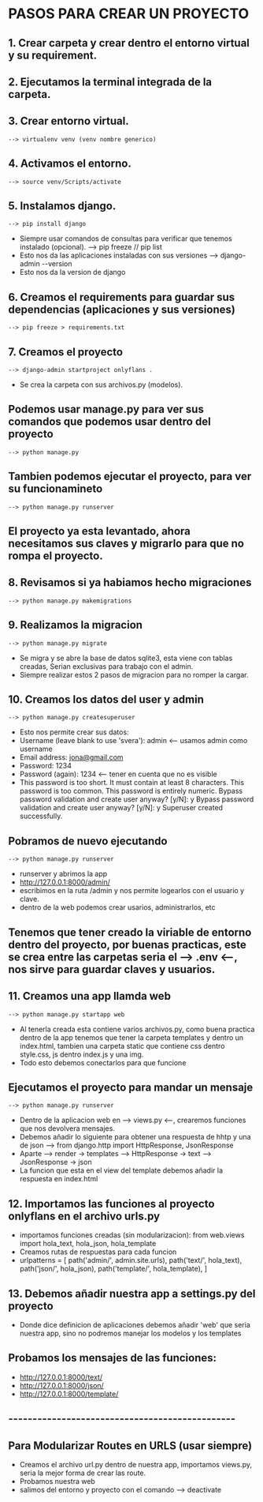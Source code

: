 # PASOS PARA CREAR UN PROYECTO

## 1. Crear carpeta y crear dentro el entorno virtual y su requirement. ##
## 2. Ejecutamos la terminal integrada de la carpeta. ##
## 3. Crear entorno virtual. ##
    --> virtualenv venv (venv nombre generico)
## 4. Activamos el entorno. ##
    --> source venv/Scripts/activate
## 5. Instalamos django. ##
    --> pip install django
* Siempre usar comandos de consultas para verificar que tenemos instalado (opcional).
    --> pip freeze // pip list
* Esto nos da las aplicaciones instaladas con sus versiones
    --> django-admin --version 
* Esto nos da la version de django
## 6. Creamos el requirements para guardar sus dependencias (aplicaciones y sus versiones) ##
    --> pip freeze > requirements.txt
## 7. Creamos el proyecto ##
    --> django-admin startproject onlyflans .
* Se crea la carpeta con sus archivos.py (modelos).
## Podemos usar manage.py para ver sus comandos que podemos usar dentro del proyecto ##
    --> python manage.py
## Tambien podemos ejecutar el proyecto, para ver su funcionamineto ##
    --> python manage.py runserver
## El proyecto ya esta levantado, ahora necesitamos sus claves y migrarlo para que no rompa el proyecto. ##
## 8. Revisamos si ya habiamos hecho migraciones ##
    --> python manage.py makemigrations
## 9. Realizamos la migracion ##
    --> python manage.py migrate
* Se migra y se abre la base de datos sqlite3, esta viene con tablas creadas, Serian exclusivas para trabajo con el admin.
* Siempre realizar estos 2 pasos de migracion para no romper la cargar.
## 10. Creamos los datos del user y admin ##
    --> python manage.py createsuperuser
* Esto nos permite crear sus datos:
* Username (leave blank to use 'svera'): admin <-- usamos admin como username
* Email address: jona@gmail.com
* Password: 1234
* Password (again): 1234 <-- tener en cuenta que no es visible
* This password is too short. It must contain at least 8 characters.
This password is too common.
This password is entirely numeric.
Bypass password validation and create user anyway? [y/N]: y
Bypass password validation and create user anyway? [y/N]: y
Superuser created successfully.

## Pobramos de nuevo ejecutando ##
    --> python manage.py runserver
* runserver y abrimos la app
* http://127.0.0.1:8000/admin/ 
* escribimos en la ruta /admin y nos permite logearlos
con el usuario y clave.
* dentro de la web podemos crear usarios, administrarlos, etc

## Tenemos que tener creado la viriable de entorno dentro del proyecto, por buenas practicas, este se crea entre las carpetas seria el --> .env <--, nos sirve para guardar claves y usuarios.

## 11. Creamos una app llamda web ##
    --> python manage.py startapp web
* Al tenerla creada esta contiene varios archivos.py, como buena practica dentro de la app
tenemos que tener la carpeta templates y dentro un index.html, tambien una carpeta static que contiene
css dentro style.css, js dentro index.js y una img.
* Todo esto debemos conectarlos para que funcione

## Ejecutamos el proyecto para mandar un mensaje ##
    --> python manage.py runserver
* Dentro de la aplicacion web en --> views.py <--, crearemos funciones que nos devolvera mensajes.
* Debemos añadir lo siguiente para obtener una respuesta de hhtp y una de json
--> from django.http import HttpResponse, JsonResponse
* Aparte --> render -> templates
         --> HttpResponse -> text
         --> JsonResponse -> json
* La funcion que esta en el view del template debemos añadir la respuesta en index.html

## 12. Importamos las funciones al proyecto onlyflans en el archivo urls.py ##
* importamos funciones creadas (sin modularizacion):
from web.views import hola_text, hola_json, hola_template
* Creamos rutas de respuestas para cada funcion
* urlpatterns = [
    path('admin/', admin.site.urls),
    path('text/', hola_text),
    path('json/',  hola_json),
    path('template/', hola_template),
]
## 13. Debemos añadir nuestra app a settings.py del proyecto ##
* Donde dice definicion de aplicaciones debemos añadir 'web' que seria nuestra app, 
sino no podremos manejar los modelos y los templates

## Probamos los mensajes de las funciones:
* http://127.0.0.1:8000/text/
* http://127.0.0.1:8000/json/
* http://127.0.0.1:8000/template/

## ----------------------------------------------- ##
## Para Modularizar Routes en URLS (usar siempre) ##
* Creamos el archivo url.py dentro de nuestra app, importamos views.py, seria
la mejor forma de crear las route.
* Probamos nuestra web
* salimos del entorno y proyecto con el comando
    --> deactivate
